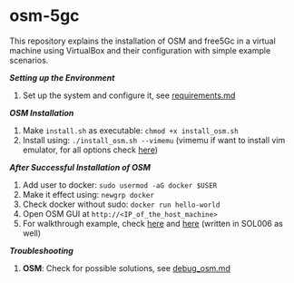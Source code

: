 # osm-5gc

This repository explains the installation of OSM and free5Gc in a virtual machine using VirtualBox and their configuration with simple example scenarios.

***Setting up the Environment***
1. Set up the system and configure it, see [requirements.md](https://github.com/samareshbera/osm-5gc/blob/main/requirements.md)


***OSM Installation***

1. Make `install.sh` as executable: `chmod +x install_osm.sh`
2. Install using: `./install_osm.sh --vimemu` (vimemu if want to install vim emulator, for all options check [here](https://osm.etsi.org/docs/user-guide/03-installing-osm.html#other-installer-options))


***After Successful Installation of OSM***

1. Add user to docker: `sudo usermod -aG docker $USER`
2. Make it effect using: `newgrp docker`
3. Check docker without sudo: `docker run hello-world`
4. Open OSM GUI at `http://<IP_of_the_host_machine>`
5. For walkthrough example, check [here](https://osm.etsi.org/docs/vnf-onboarding-guidelines/00-introduction.html) and [here](https://osm.etsi.org/gitlab/vnf-onboarding/osm-packages) (written in SOL006 as well)




***Troubleshooting***

1. **OSM**: Check for possible solutions, see [debug_osm.md](https://github.com/samareshbera/osm-5gc/blob/main/debug_osm.md)
